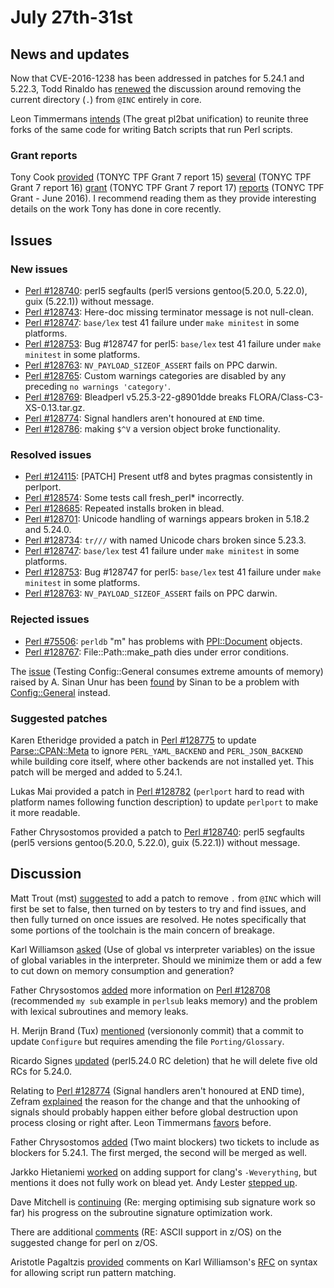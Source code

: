 # July 27th-31st

## News and updates

Now that CVE-2016-1238 has been addressed in patches for 5.24.1 and
5.22.3, Todd Rinaldo has
[renewed](http://www.nntp.perl.org/group/perl.perl5.porters/238281)
the discussion around removing the current directory (`.`)
from `@INC` entirely in core.

Leon Timmermans
[intends](http://www.nntp.perl.org/group/perl.perl5.porters/238391)
(The great pl2bat unification) to reunite three forks of the same code
for writing Batch scripts that run Perl scripts.

### Grant reports

Tony Cook
[provided](http://www.nntp.perl.org/group/perl.perl5.porters/238420)
(TONYC TPF Grant 7 report 15)
[several](http://www.nntp.perl.org/group/perl.perl5.porters/238421)
(TONYC TPF Grant 7 report 16)
[grant](http://www.nntp.perl.org/group/perl.perl5.porters/238423)
(TONYC TPF Grant 7 report 17)
[reports](http://www.nntp.perl.org/group/perl.perl5.porters/238424)
(TONYC TPF Grant \- June 2016). I recommend reading them as they
provide interesting
details on the work Tony has done in core recently.

## Issues

### New issues

* [Perl #128740](http://rt.perl.org/Ticket/Display.html?id=128740):
  perl5 segfaults \(perl5 versions gentoo\(5\.20\.0, 5\.22\.0\), guix
  \(5\.22\.1\)\) without message.
* [Perl #128743](http://rt.perl.org/Ticket/Display.html?id=128743):
  Here\-doc missing terminator message is not null\-clean.
* [Perl #128747](http://rt.perl.org/Ticket/Display.html?id=128747):
  `base/lex` test 41 failure under `make minitest` in some platforms.
* [Perl #128753](http://rt.perl.org/Ticket/Display.html?id=128753): Bug
  \#128747 for perl5: `base/lex` test 41 failure under `make minitest`
  in some platforms.
* [Perl #128763](http://rt.perl.org/Ticket/Display.html?id=128763):
  `NV_PAYLOAD_SIZEOF_ASSERT` fails on PPC darwin.
* [Perl #128765](http://rt.perl.org/Ticket/Display.html?id=128765):
  Custom warnings categories are disabled by any preceding `no
  warnings 'category'`.
* [Perl #128769](http://rt.perl.org/Ticket/Display.html?id=128769):
  Bleadperl v5\.25\.3\-22\-g8901dde breaks
  FLORA/Class\-C3\-XS\-0\.13\.tar\.gz.
* [Perl #128774](http://rt.perl.org/Ticket/Display.html?id=128774):
  Signal handlers aren't honoured at `END` time.
* [Perl #128786](http://rt.perl.org/Ticket/Display.html?id=128786):
  making `$^V` a version object broke functionality.

### Resolved issues

* [Perl #124115](http://rt.perl.org/Ticket/Display.html?id=124115):
  \[PATCH\] Present utf8 and bytes pragmas consistently in perlport.
* [Perl #128574](http://rt.perl.org/Ticket/Display.html?id=128574):
  Some tests call fresh\_perl\* incorrectly.
* [Perl #128685](http://rt.perl.org/Ticket/Display.html?id=128685):
  Repeated installs broken in blead.
* [Perl #128701](http://rt.perl.org/Ticket/Display.html?id=128701):
  Unicode handling of warnings appears broken in 5\.18\.2 and 5\.24\.0.
* [Perl #128734](http://rt.perl.org/Ticket/Display.html?id=128734):
  `tr///` with named Unicode chars broken since 5\.23\.3.
* [Perl #128747](http://rt.perl.org/Ticket/Display.html?id=128747):
  `base/lex` test 41 failure under `make minitest` in some platforms.
* [Perl #128753](http://rt.perl.org/Ticket/Display.html?id=128753): Bug
  \#128747 for perl5: `base/lex` test 41 failure under `make minitest`
  in some platforms.
* [Perl #128763](http://rt.perl.org/Ticket/Display.html?id=128763):
  `NV_PAYLOAD_SIZEOF_ASSERT` fails on PPC darwin.

### Rejected issues

* [Perl #75506](http://rt.perl.org/Ticket/Display.html?id=75506):
  `perldb` "m" has problems with
  [PPI::Document](http://metacpan.org/pod/PPI::Document) objects.
* [Perl #128767](http://rt.perl.org/Ticket/Display.html?id=128767):
  File::Path::make\_path dies under error conditions.

The [issue](http://www.nntp.perl.org/group/perl.perl5.porters/238150)
(Testing Config::General consumes extreme amounts of memory) raised by
A. Sinan Unur has been
[found](http://www.nntp.perl.org/group/perl.perl5.porters/238434) by
Sinan to be a problem with
[Config::General](http://metacpan.org/pod/Config::General) instead.

### Suggested patches

Karen Etheridge provided a patch in [Perl
#128775](http://rt.perl.org/Ticket/Display.html?id=128775) to update
[Parse::CPAN::Meta](http://metacpan.org/pod/Parse::CPAN::Meta) to
ignore `PERL_YAML_BACKEND` and `PERL_JSON_BACKEND` while building core
itself, where other backends are not installed yet. This patch will be
merged and added to 5.24.1.

Lukas Mai provided a patch in [Perl
#128782](http://rt.perl.org/Ticket/Display.html?id=128782) (`perlport`
hard to read with platform names following function description) to
update `perlport` to make it more readable.

Father Chrysostomos provided a patch to [Perl
#128740](http://rt.perl.org/Ticket/Display.html?id=128740): perl5
segfaults (perl5 versions gentoo(5\.20\.0, 5\.22\.0), guix
(5\.22\.1)) without message.

## Discussion

Matt Trout (mst)
[suggested](http://www.nntp.perl.org/group/perl.perl5.porters/238339)
to add a patch to remove `.` from `@INC` which will first be set to
false, then turned on by testers to try and find issues, and then fully
turned on once issues are resolved.  He notes specifically that some
portions of the toolchain is the main concern of breakage.

Karl Williamson
[asked](http://www.nntp.perl.org/group/perl.perl5.porters/238338) (Use
of global vs interpreter variables) on the issue of global variables in
the interpreter. Should we minimize them or add a few to cut down on
memory consumption and generation?

Father Chrysostomos
[added](http://www.nntp.perl.org/group/perl.perl5.porters/238351)
more information on
[Perl #128708](http://rt.perl.org/Ticket/Display.html?id=128708)
(recommended `my sub` example in `perlsub` leaks memory) and the
problem with lexical subroutines and memory leaks.

H. Merijn Brand (Tux)
[mentioned](http://www.nntp.perl.org/group/perl.perl5.porters/238402)
(versiononly commit) that a commit to update `Configure` but requires
amending the file `Porting/Glossary`.

Ricardo Signes
[updated](http://www.nntp.perl.org/group/perl.perl5.porters/238433)
(perl5\.24\.0 RC deletion) that he will delete five old RCs for 5.24.0.

Relating to [Perl
#128774](http://rt.perl.org/Ticket/Display.html?id=128774) (Signal
handlers aren't honoured at END time), Zefram
[explained](http://www.nntp.perl.org/group/perl.perl5.porters/238466)
the reason for the change and that the unhooking of signals should
probably happen either before global destruction upon process closing
or right after. Leon Timmermans
[favors](http://www.nntp.perl.org/group/perl.perl5.porters/238469)
before.

Father Chrysostomos
[added](http://www.nntp.perl.org/group/perl.perl5.porters/238438) (Two
maint blockers) two tickets to include as blockers for 5.24.1. The
first merged, the second will be merged as well.

Jarkko Hietaniemi
[worked](http://www.nntp.perl.org/group/perl.perl5.porters/238467)
on adding support for clang's `-Weverything`, but
mentions it does not fully work on blead yet. Andy Lester [stepped
up](http://www.nntp.perl.org/group/perl.perl5.porters/238500).

Dave Mitchell is
[continuing](http://www.nntp.perl.org/group/perl.perl5.porters/238514)
(Re: merging optimising sub signature work so far) his progress on the
subroutine signature optimization work.

There are additional
[comments](http://www.nntp.perl.org/group/perl.perl5.porters/238364)
(RE: ASCII support in z/OS) on the suggested change for perl on z/OS.

Aristotle Pagaltzis
[provided](http://www.nntp.perl.org/group/perl.perl5.porters/238472)
comments on Karl Williamson's
[RFC](http://www.nntp.perl.org/group/perl.perl5.porters/237714) on
syntax for allowing script run pattern matching.
